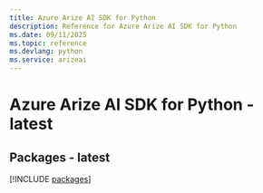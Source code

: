 ```yaml
---
title: Azure Arize AI SDK for Python
description: Reference for Azure Arize AI SDK for Python
ms.date: 09/11/2025
ms.topic: reference
ms.devlang: python
ms.service: arizeai
---
```

# Azure Arize AI SDK for Python - latest
## Packages - latest
[!INCLUDE [packages](arize-ai-index.md)]
